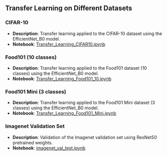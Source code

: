 ## Transfer Learning on Different Datasets

### CIFAR-10
- **Description**: Transfer learning applied to the CIFAR-10 dataset using the EfficientNet_B0 model.
- **Notebook**: [Transfer_Learning_CIFAR10.ipynb](https://github.com/Aadharsh1/ML-Deep-Learning/blob/main/Transfer_Learning_Examples/Datasets/CIFAR10/Transfer_Learning_CIFAR10.ipynb)

### Food101 (10 classes)
- **Description**: Transfer learning applied to the Food101 dataset (10 classes) using the EfficientNet_B0 model.
- **Notebook**: [Transfer_Learning_Food101_10.ipynb](https://github.com/Aadharsh1/ML-Deep-Learning/blob/main/Transfer_Learning_Examples/Datasets/Food101/Transfer_Learning_Food101_10.ipynb)

### Food101 Mini (3 classes)
- **Description**: Transfer learning applied to the Food101 Mini dataset (3 classes) using the EfficientNet_B0 model.
- **Notebook**: [Transfer_Learning_Food101_Mini.ipynb](https://github.com/Aadharsh1/ML-Deep-Learning/blob/main/Transfer_Learning_Examples/Datasets/Food101/Transfer_Learning_Food101_Mini.ipynb)

### Imagenet Validation Set
- **Description**: Validation of the Imagenet validation set using ResNet50 pretrained weights.
- **Notebook**: [imagenet_val_test.ipynb](https://github.com/Aadharsh1/ML-Deep-Learning/blob/main/Transfer_Learning_Examples/Datasets/Imagenet_Validation/imagenet_val_test.ipynb)
